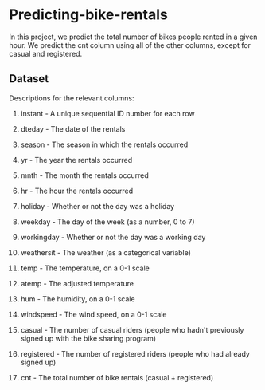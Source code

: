 # Predicting-bike-rentals

In this project, we predict the total number of bikes people rented in a given hour. We predict the cnt column using all of the other columns, except for casual and registered.

## Dataset

Descriptions for the relevant columns:

1. instant - A unique sequential ID number for each row

2. dteday - The date of the rentals

3. season - The season in which the rentals occurred

4. yr - The year the rentals occurred

5. mnth - The month the rentals occurred

6. hr - The hour the rentals occurred

7. holiday - Whether or not the day was a holiday

8. weekday - The day of the week (as a number, 0 to 7)

9. workingday - Whether or not the day was a working day

10. weathersit - The weather (as a categorical variable)

11. temp - The temperature, on a 0-1 scale

12. atemp - The adjusted temperature

13. hum - The humidity, on a 0-1 scale

14. windspeed - The wind speed, on a 0-1 scale

15. casual - The number of casual riders (people who hadn't previously signed up with the bike sharing program)

16. registered - The number of registered riders (people who had already signed up)

17. cnt - The total number of bike rentals (casual + registered)

